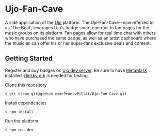 # Ujo-Fan-Cave

A side application of the [Ujo](https://ujomusic.com) platform. The Ujo-Fan-Cave--now referred to as 'The Beat', leverages Ujo's badge smart contract to fan pages for the music groups on its platform. Fan pages allow for real time chat with others who have purchased the same badge, as well as an artist dashboard where the musician can offer his or her super-fans exclusive deals and content. 

## Getting Started

Register and buy badges on [Ujo dev server](www.dev.ujomusic.com). Be sure to have [MetaMask](https://metamask.io) installed. [Rinkby eth](https://faucet.rinkeby.io) is needed for testing.

Clone this repository

```
$ git clone git@github.com:PranavPillai/Ujo-Fan-Cave.git
```

Install dependencies

```
$ npm install 
```

Run the platform

```
$ npm run dev
```
